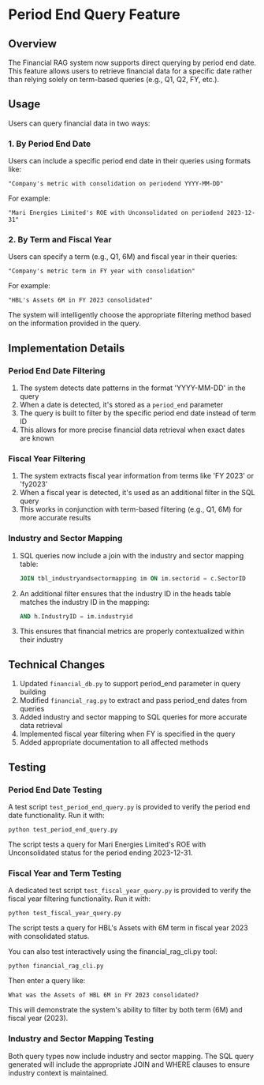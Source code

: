 # Period End Query Feature

## Overview

The Financial RAG system now supports direct querying by period end date. This feature allows users to retrieve financial data for a specific date rather than relying solely on term-based queries (e.g., Q1, Q2, FY, etc.).

## Usage

Users can query financial data in two ways:

### 1. By Period End Date

Users can include a specific period end date in their queries using formats like:

```
"Company's metric with consolidation on periodend YYYY-MM-DD"
```

For example:

```
"Mari Energies Limited's ROE with Unconsolidated on periodend 2023-12-31"
```

### 2. By Term and Fiscal Year

Users can specify a term (e.g., Q1, 6M) and fiscal year in their queries:

```
"Company's metric term in FY year with consolidation"
```

For example:

```
"HBL's Assets 6M in FY 2023 consolidated"
```

The system will intelligently choose the appropriate filtering method based on the information provided in the query.

## Implementation Details

### Period End Date Filtering

1. The system detects date patterns in the format 'YYYY-MM-DD' in the query
2. When a date is detected, it's stored as a `period_end` parameter
3. The query is built to filter by the specific period end date instead of term ID
4. This allows for more precise financial data retrieval when exact dates are known

### Fiscal Year Filtering

1. The system extracts fiscal year information from terms like 'FY 2023' or 'fy2023'
2. When a fiscal year is detected, it's used as an additional filter in the SQL query
3. This works in conjunction with term-based filtering (e.g., Q1, 6M) for more accurate results

### Industry and Sector Mapping

1. SQL queries now include a join with the industry and sector mapping table:
   ```sql
   JOIN tbl_industryandsectormapping im ON im.sectorid = c.SectorID
   ```
2. An additional filter ensures that the industry ID in the heads table matches the industry ID in the mapping:
   ```sql
   AND h.IndustryID = im.industryid
   ```
3. This ensures that financial metrics are properly contextualized within their industry

## Technical Changes

1. Updated `financial_db.py` to support period_end parameter in query building
2. Modified `financial_rag.py` to extract and pass period_end dates from queries
3. Added industry and sector mapping to SQL queries for more accurate data retrieval
4. Implemented fiscal year filtering when FY is specified in the query
5. Added appropriate documentation to all affected methods

## Testing

### Period End Date Testing

A test script `test_period_end_query.py` is provided to verify the period end date functionality. Run it with:

```
python test_period_end_query.py
```

The script tests a query for Mari Energies Limited's ROE with Unconsolidated status for the period ending 2023-12-31.

### Fiscal Year and Term Testing

A dedicated test script `test_fiscal_year_query.py` is provided to verify the fiscal year filtering functionality. Run it with:

```
python test_fiscal_year_query.py
```

The script tests a query for HBL's Assets with 6M term in fiscal year 2023 with consolidated status.

You can also test interactively using the financial_rag_cli.py tool:

```
python financial_rag_cli.py
```

Then enter a query like:

```
What was the Assets of HBL 6M in FY 2023 consolidated?
```

This will demonstrate the system's ability to filter by both term (6M) and fiscal year (2023).

### Industry and Sector Mapping Testing

Both query types now include industry and sector mapping. The SQL query generated will include the appropriate JOIN and WHERE clauses to ensure industry context is maintained.